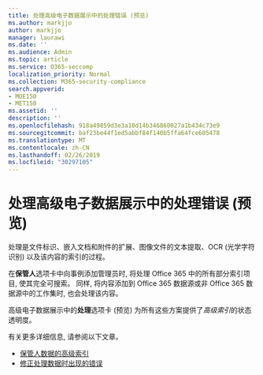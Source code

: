 ```yaml
---
title: 处理高级电子数据展示中的处理错误 (预览)
ms.author: markjjo
author: markjjo
manager: laurawi
ms.date: ''
ms.audience: Admin
ms.topic: article
ms.service: O365-seccomp
localization_priority: Normal
ms.collection: M365-security-compliance
search.appverid:
- MOE150
- MET150
ms.assetid: ''
description: ''
ms.openlocfilehash: 918a49859d3e3a10d14b346860027a1b434c73e9
ms.sourcegitcommit: baf23be44f1ed5abbf84f140b5ffa64fce605478
ms.translationtype: MT
ms.contentlocale: zh-CN
ms.lasthandoff: 02/26/2019
ms.locfileid: "30297105"
---
```

# <a name="work-with-processing-errors-in-advanced-ediscovery-preview"></a>处理高级电子数据展示中的处理错误 (预览)

处理是文件标识、嵌入文档和附件的扩展、图像文件的文本提取、OCR (光学字符识别) 以及该内容的索引的过程。  

在**保管人**选项卡中向事例添加管理员时, 将处理 Office 365 中的所有部分索引项目, 使其完全可搜索。 同样, 将内容添加到 Office 365 数据源或非 Office 365 数据源中的工作集时, 也会处理该内容。

高级电子数据展示中的**处理**选项卡 (预览) 为所有这些方案提供了*高级索引*的状态透明度。

有关更多详细信息, 请参阅以下文章。

- [保管人数据的高级索引](indexing-custodian-data.md)
- [修正处理数据时出现的错误](error-remediation.md)
